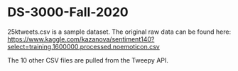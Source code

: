 # DS-3000-Fall-2020

25ktweets.csv is a sample dataset. The original raw data can be found here: https://www.kaggle.com/kazanova/sentiment140?select=training.1600000.processed.noemoticon.csv

The 10 other CSV files are pulled from the Tweepy API.
